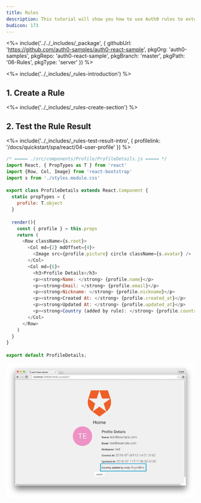 ```yaml
---
title: Rules
description: This tutorial will show you how to use Auth0 rules to extend what Auth0 has to offer.
budicon: 173
---
```


<%= include('../../_includes/_package', {
  githubUrl: 'https://github.com/auth0-samples/auth0-react-sample',
  pkgOrg: 'auth0-samples',
  pkgRepo: 'auth0-react-sample',
  pkgBranch: 'master',
  pkgPath: '06-Rules',
  pkgType: 'server'
}) %>

<%= include('../_includes/_rules-introduction') %>

## 1. Create a Rule

<%= include('../_includes/_rules-create-section') %>

## 2. Test the Rule Result

<%= include('../_includes/_rules-test-result-intro', { profilelink: '/docs/quickstart/spa/react/04-user-profile' }) %>

```javascript
/* ===== ./src/components/Profile/ProfileDetails.js ===== */
import React, { PropTypes as T } from 'react'
import {Row, Col, Image} from 'react-bootstrap'
import s from './styles.module.css'

export class ProfileDetails extends React.Component {
  static propTypes = {
    profile: T.object
  }

  render(){
    const { profile } = this.props
    return (
      <Row className={s.root}>
        <Col md={2} mdOffset={4}>
          <Image src={profile.picture} circle className={s.avatar} />
        </Col>
        <Col md={6}>
          <h3>Profile Details</h3>
          <p><strong>Name: </strong> {profile.name}</p>
          <p><strong>Email: </strong> {profile.email}</p>
          <p><strong>Nickname: </strong> {profile.nickname}</p>
          <p><strong>Created At: </strong> {profile.created_at}</p>
          <p><strong>Updated At: </strong> {profile.updated_at}</p>
          <p><strong>Country (added by rule): </strong> {profile.country}</p>
        </Col>
      </Row>
    )
  }
}

export default ProfileDetails;
```

![Country rule sample](/media/articles/reactjs/rule-country-show.png)

